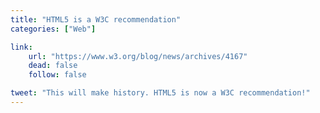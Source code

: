 ```yaml
---
title: "HTML5 is a W3C recommendation"
categories: ["Web"]

link:
    url: "https://www.w3.org/blog/news/archives/4167"
    dead: false
    follow: false

tweet: "This will make history. HTML5 is now a W3C recommendation!"
---
```


